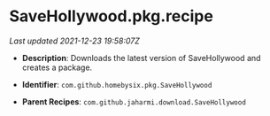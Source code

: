# SaveHollywood.pkg.recipe

_Last updated 2021-12-23 19:58:07Z_

- **Description**: Downloads the latest version of SaveHollywood and creates a package.

- **Identifier**: `com.github.homebysix.pkg.SaveHollywood`

- **Parent Recipes**: `com.github.jaharmi.download.SaveHollywood`